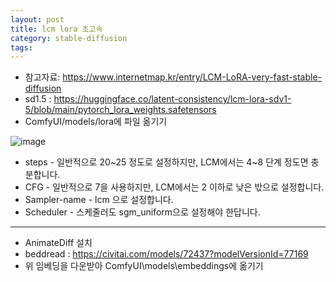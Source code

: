 ```yaml
---
layout: post
title: lcm lora 초고속
category: stable-diffusion
tags: 
---
```


* 참고자료: https://www.internetmap.kr/entry/LCM-LoRA-very-fast-stable-diffusion
* sd1.5 : https://huggingface.co/latent-consistency/lcm-lora-sdv1-5/blob/main/pytorch_lora_weights.safetensors
* ComfyUI/models/lora에 파일 옮기기

![image](https://github.com/gunug/gunug.github.io/assets/52345276/0721819a-8311-4b10-86bd-4c1d51e15e59)

* steps - 일반적으로 20~25 정도로 설정하지만, LCM에서는 4~8 단계 정도면 충분합니다.
* CFG - 일반적으로 7을 사용하지만, LCM에서는 2 이하로 낮은 밗으로 설정합니다.
* Sampler-name - lcm 으로 설정합니다.
* Scheduler - 스케줄러도 sgm_uniform으로 설정해야 한답니다.

---

*  AnimateDiff 설치
*  beddread : https://civitai.com/models/72437?modelVersionId=77169
*  위 임베딩을 다운받아 ComfyUI\models\embeddings에 옮기기
